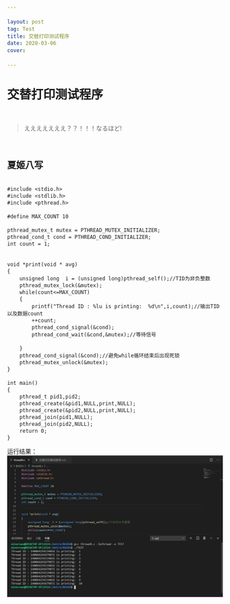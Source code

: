 ```yaml
---

layout: post
tag: Test
title: 交替打印测试程序
date: 2020-03-06
cover: 

---
```

# 交替打印测试程序  

&#8195;

>えええええええ？？！！！なるほど!  

&#8195;


## 夏姬八写  




```

#include <stdio.h>
#include <stdlib.h>
#include <pthread.h>

#define MAX_COUNT 10

pthread_mutex_t mutex = PTHREAD_MUTEX_INITIALIZER;
pthread_cond_t cond = PTHREAD_COND_INITIALIZER;
int count = 1;


void *print(void * avg)
{
    unsigned long  i = (unsigned long)pthread_self();//TID为非负整数
    pthread_mutex_lock(&mutex);
    while(count<=MAX_COUNT)
    {
        printf("Thread ID : %lu is printing:  %d\n",i,count);//输出TID以及数据count
        ++count;
        pthread_cond_signal(&cond);
        pthread_cond_wait(&cond,&mutex);//等待信号
    
    }
    pthread_cond_signal(&cond);//避免while循环结束后出现死锁
    pthread_mutex_unlock(&mutex);
}

int main()
{
    pthread_t pid1,pid2;
    pthread_create(&pid1,NULL,print,NULL);
    pthread_create(&pid2,NULL,print,NULL);
    pthread_join(pid1,NULL);
    pthread_join(pid2,NULL);
    return 0;
}

```  
运行结果：
![avatar](https://raw.githubusercontent.com/MinerOAO/MinerOAO.github.io/master/assets/img/P3.png)